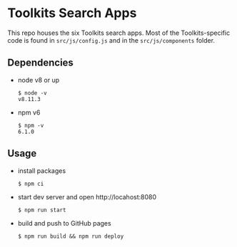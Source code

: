 # Toolkits Search Apps

This repo houses the six Toolkits search apps.  Most of the Toolkits-specific code is found in `src/js/config.js` and in the `src/js/components` folder.

## Dependencies

- node v8 or up

    ```unix
    $ node -v
    v8.11.3
    ```

- npm v6

    ```unix
    $ npm -v
    6.1.0
    ```

## Usage


- install packages

    ```unix
    $ npm ci
    ```

- start dev server and open http://locahost:8080

    ```unix
    $ npm run start
    ```

- build and push to GitHub pages

    ```unix
    $ npm run build && npm run deploy
    ```
